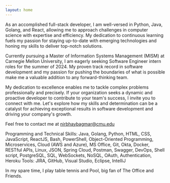 ```yaml
---
layout: home
---
```


As an accomplished full-stack developer, I am well-versed in Python, Java, Golang, and React, allowing me to approach challenges in computer science with expertise and efficiency. My dedication to continuous learning fuels my passion for staying up-to-date with emerging technologies and honing my skills to deliver top-notch solutions.

Currently pursuing a Master of Information Systems Management (MISM) at Carnegie Mellon University, I am eagerly seeking Software Engineer intern roles for the summer of 2024. My proven track record in software development and my passion for pushing the boundaries of what is possible make me a valuable addition to any forward-thinking team.

My dedication to excellence enables me to tackle complex problems professionally and precisely. If your organization seeks a dynamic and proactive developer to contribute to your team's success, I invite you to connect with me. Let's explore how my skills and determination can be a catalyst for achieving exceptional results in software development and driving your company's growth.

Feel free to contact me at nirbhaybagmar@cmu.edu

Programming and Technical Skills: 
Java, Golang, Python, HTML, CSS, JavaScript, ReactJS, Bash, PowerShell, Object-Oriented Programming, Microservices, Cloud (AWS and Azure), MS Office, Git, Okta, Docker, RESTful APIs,  Linux, JSON, Spring Cloud, Postman, Swagger, DevOps, Shell script, PostgreSQL, SQL, WebSockets, NoSQL, OAuth, Authentication, Heroku
Tools: JIRA, GitHub, Visual Studio, Eclipse, IntelliJ

In my spare time, I play table tennis and Pool, big fan of The Office and Friends.
